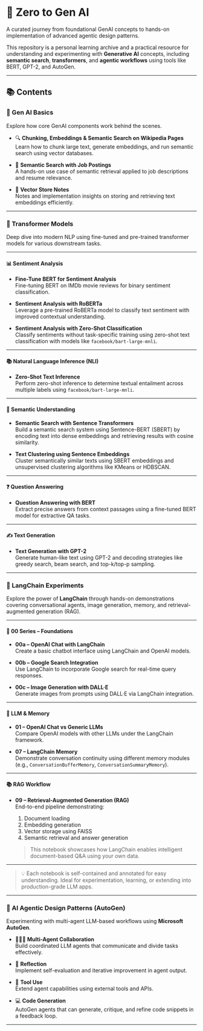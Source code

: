 # 🚀 Zero to Gen AI

A curated journey from foundational GenAI concepts to hands-on implementation of advanced agentic design patterns.

This repository is a personal learning archive and a practical resource for understanding and experimenting with **Generative AI** concepts, including **semantic search**, **transformers**, and **agentic workflows** using tools like BERT, GPT-2, and AutoGen.

---

## 📚 Contents

### 🧠 Gen AI Basics

Explore how core GenAI components work behind the scenes.

- 🔍 **Chunking, Embeddings & Semantic Search on Wikipedia Pages**  
  Learn how to chunk large text, generate embeddings, and run semantic search using vector databases.

- 💼 **Semantic Search with Job Postings**  
  A hands-on use case of semantic retrieval applied to job descriptions and resume relevance.

- 🧾 **Vector Store Notes**  
  Notes and implementation insights on storing and retrieving text embeddings efficiently.

---

### 🤖 Transformer Models  
Deep dive into modern NLP using fine-tuned and pre-trained transformer models for various downstream tasks.

---

####  📊 Sentiment Analysis  
- **Fine-Tune BERT for Sentiment Analysis**  
  Fine-tuning BERT on IMDb movie reviews for binary sentiment classification.

- **Sentiment Analysis with RoBERTa**  
  Leverage a pre-trained RoBERTa model to classify text sentiment with improved contextual understanding.

- **Sentiment Analysis with Zero-Shot Classification**  
  Classify sentiments without task-specific training using zero-shot text classification with models like `facebook/bart-large-mnli`.

---

####  📚 Natural Language Inference (NLI)  
- **Zero-Shot Text Inference**  
  Perform zero-shot inference to determine textual entailment across multiple labels using `facebook/bart-large-mnli`.

---

####  🧠 Semantic Understanding  
- **Semantic Search with Sentence Transformers**  
  Build a semantic search system using Sentence-BERT (SBERT) by encoding text into dense embeddings and retrieving results with cosine similarity.

- **Text Clustering using Sentence Embeddings**  
  Cluster semantically similar texts using SBERT embeddings and unsupervised clustering algorithms like KMeans or HDBSCAN.

---

####  ❓ Question Answering  
- **Question Answering with BERT**  
  Extract precise answers from context passages using a fine-tuned BERT model for extractive QA tasks.

---

####  ✍️ Text Generation  
- **Text Generation with GPT-2**  
  Generate human-like text using GPT-2 and decoding strategies like greedy search, beam search, and top-k/top-p sampling.

---

### 🧪 LangChain Experiments  
Explore the power of **LangChain** through hands-on demonstrations covering conversational agents, image generation, memory, and retrieval-augmented generation (RAG).

---

#### 📘 00 Series – Foundations  
- **00a – OpenAI Chat with LangChain**  
  Create a basic chatbot interface using LangChain and OpenAI models.

- **00b – Google Search Integration**  
  Use LangChain to incorporate Google search for real-time query responses.

- **00c – Image Generation with DALL·E**  
  Generate images from prompts using DALL·E via LangChain integration.

---

#### 🧠 LLM & Memory  
- **01 – OpenAI Chat vs Generic LLMs**  
  Compare OpenAI models with other LLMs under the LangChain framework.

- **07 – LangChain Memory**  
  Demonstrate conversation continuity using different memory modules (e.g., `ConversationBufferMemory`, `ConversationSummaryMemory`).

---

#### 📚 RAG Workflow  
- **09 – Retrieval-Augmented Generation (RAG)**  
  End-to-end pipeline demonstrating:
  1. Document loading  
  2. Embedding generation  
  3. Vector storage using FAISS  
  4. Semantic retrieval and answer generation  

  > This notebook showcases how LangChain enables intelligent document-based Q&A using your own data.

---

> 💡 Each notebook is self-contained and annotated for easy understanding. Ideal for experimentation, learning, or extending into production-grade LLM apps.


---

### 🧩 AI Agentic Design Patterns (AutoGen)

Experimenting with multi-agent LLM-based workflows using **Microsoft AutoGen**.

- 🧑‍🤝‍🧑 **Multi-Agent Collaboration**  
  Build coordinated LLM agents that communicate and divide tasks effectively.

- 🔁 **Reflection**  
  Implement self-evaluation and iterative improvement in agent output.

- 🧰 **Tool Use**  
  Extend agent capabilities using external tools and APIs.

- 💻 **Code Generation**  
  AutoGen agents that can generate, critique, and refine code snippets in a feedback loop.

---

